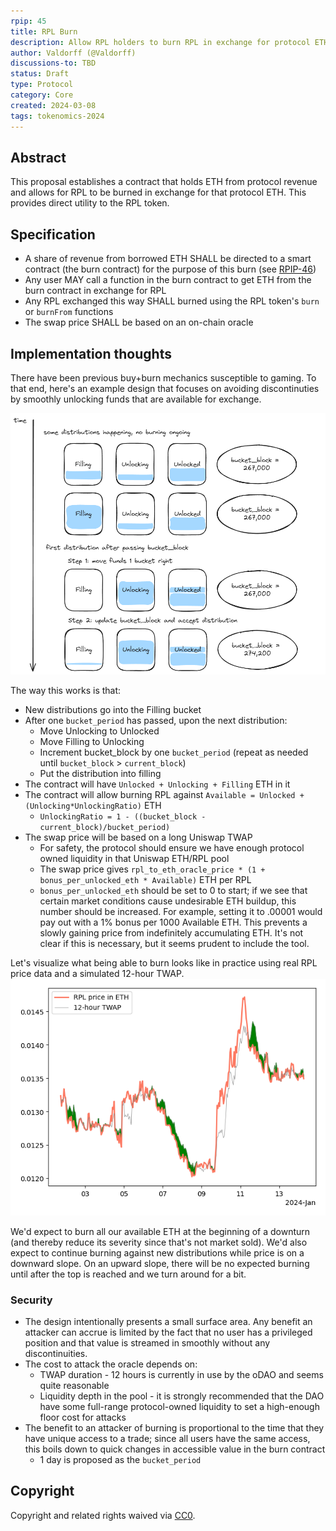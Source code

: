 ```yaml
---
rpip: 45
title: RPL Burn
description: Allow RPL holders to burn RPL in exchange for protocol ETH
author: Valdorff (@Valdorff)
discussions-to: TBD
status: Draft
type: Protocol
category: Core
created: 2024-03-08
tags: tokenomics-2024
---
```


## Abstract
This proposal establishes a contract that holds ETH from protocol revenue and allows for RPL to be burned in exchange for that protocol ETH. This provides direct utility to the RPL token.


## Specification
- A share of revenue from borrowed ETH SHALL be directed to a smart contract (the burn contract) for the purpose of this burn (see [RPIP-46](RPIP-46.md))
- Any user MAY call a function in the burn contract to get ETH from the burn contract in exchange for RPL
- Any RPL exchanged this way SHALL burned using the RPL token's `burn` or `burnFrom` functions
- The swap price SHALL be based on an on-chain oracle

## Implementation thoughts
There have been previous buy+burn mechanics susceptible to gaming. To that end, here's an example design that focuses on avoiding discontinuties by smoothly unlocking funds that are available for exchange.

![burn.png](../assets/rpip-45/burn.png)

The way this works is that:
- New distributions go into the Filling bucket
- After one `bucket_period` has passed, upon the next distribution:
  - Move Unlocking to Unlocked
  - Move Filling to Unlocking
  - Increment bucket_block by one `bucket_period` (repeat as needed until `bucket_block` > `current_block`)
  - Put the distribution into filling
- The contract will have `Unlocked + Unlocking + Filling` ETH in it
- The contract will allow burning RPL against `Available = Unlocked + (Unlocking*UnlockingRatio)` ETH
  - `UnlockingRatio = 1 - ((bucket_block - current_block)/bucket_period)`
- The swap price will be based on a long Uniswap TWAP
  - For safety, the protocol should ensure we have enough protocol owned liquidity in that Uniswap ETH/RPL pool
  - The swap price gives `rpl_to_eth_oracle_price * (1 + bonus_per_unlocked_eth * Available)` ETH per RPL
  - `bonus_per_unlocked_eth` should be set to 0 to start; if we see that certain market conditions cause undesirable ETH buildup, this number should be increased. For example, setting it to .00001 would pay out with a 1% bonus per 1000 Available ETH. This prevents a slowly gaining price from indefinitely accumulating ETH. It's not clear if this is necessary, but it seems prudent to include the tool. 

Let's visualize what being able to burn looks like in practice using real RPL price data and a simulated 12-hour TWAP.
![twap.png](../assets/rpip-45/twap.png)

We'd expect to burn all our available ETH at the beginning of a downturn (and thereby reduce its severity since that's not market sold). We'd also expect to continue burning against new distributions while price is on a downward slope. On an upward slope, there will be no expected burning until after the top is reached and we turn around for a bit.

### Security
- The design intentionally presents a small surface area. Any benefit an attacker can accrue is limited by the fact that no user has a privileged position and that value is streamed in smoothly without any discontinuities.
- The cost to attack the oracle depends on:
  - TWAP duration - 12 hours is currently in use by the oDAO and seems quite reasonable
  - Liquidity depth in the pool - it is strongly recommended that the DAO have some full-range protocol-owned liquidity to set a high-enough floor cost for attacks
- The benefit to an attacker of burning is proportional to the time that they have unique access to a trade; since all users have the same access, this boils down to quick changes in accessible value in the burn contract
  - 1 day is proposed as the `bucket_period`


## Copyright
Copyright and related rights waived via [CC0](https://creativecommons.org/publicdomain/zero/1.0/).
